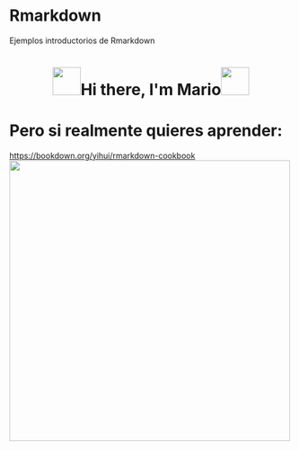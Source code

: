 # Rmarkdown

Ejemplos introductorios de Rmarkdown
<h1 align="center"><img src="https://media.giphy.com/media/12oufCB0MyZ1Go/giphy.gif" width="50">Hi there, I'm Mario<img src="https://media.giphy.com/media/l1J9wMccAykUCLIic/giphy.gif" width="50"></h1>

# Pero si realmente quieres aprender:

https://bookdown.org/yihui/rmarkdown-cookbook
<img src="https://bookdown.org/yihui/rmarkdown-cookbook/images/cover.png" width="500px">
